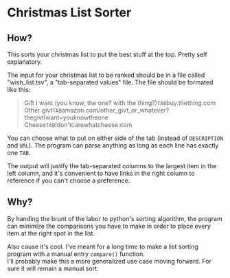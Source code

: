 # Christmas List Sorter

## How?

This sorts your christmas list to put the best stuff at the top. Pretty self explanatory.

The input for your christmas list to be ranked should be in a file called "wish_list.tsv", a "tab-separated values" file. The file should be formated like this:

> Gift I want (you know, the one? with the thing?)`TAB`buy.thething.com<br/>
> Other givt`TAB`amazon.com/other_givt_or_whatever?thegivtIwant=youknowtheone<br/>
> Cheese`TAB`Idon'tcarewhatcheese.com

You can choose what to put on either side of the tab (instead of `DESCRIPTION` and `URL`). The program can parse anything as long as each line has exactly one `TAB`.

The output will justify the tab-separated columns to the largest item in the left column, and it's convenient to have links in the right column to reference if you can't choose a preference.

## Why?

By handing the brunt of the labor to python's sorting algorithm, the program can minimize the comparisons you have to make in order to place every item at the right spot in the list.

Also cause it's cool. I've meant for a long time to make a list sorting program with a manual entry `compare()` function.<br/>
I'll probably make this a more generalized use case moving forward. For sure it will remain a manual sort.